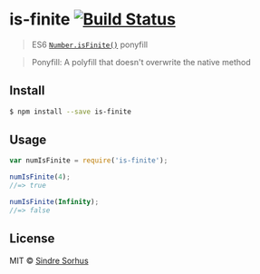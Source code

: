 # is-finite [![Build Status](https://travis-ci.org/sindresorhus/is-finite.svg?branch=master)](https://travis-ci.org/sindresorhus/is-finite)

> ES6 [`Number.isFinite()`](https://developer.mozilla.org/en-US/docs/Web/JavaScript/Reference/Global_Objects/Number/isFinite) ponyfill

> Ponyfill: A polyfill that doesn't overwrite the native method


## Install

```sh
$ npm install --save is-finite
```


## Usage

```js
var numIsFinite = require('is-finite');

numIsFinite(4);
//=> true

numIsFinite(Infinity);
//=> false
```


## License

MIT © [Sindre Sorhus](http://sindresorhus.com)
